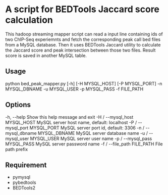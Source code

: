 # A script for BEDTools Jaccard score calculation
This hadoop streaming mapper script can read a input line containing ids of two ChIP-Seq experiemnts and fetch the corresponding peak call bed files from a MySQL database. Then it uses BEDTools Jaccard utility to calculate the Jaccard score and peak intersection between those two files. Result score is saved in another MySQL table.

## Usage
  
  python bed_peak_mapper.py [-h] [-H MYSQL_HOST] [-P MYSQL_PORT] -n MYSQL_DBNAME
                          -u MYSQL_USER -p MYSQL_PASS -f FILE_PATH

## Options

  -h, --help                        Show this help message and exit
  -H / --mysql_host MYSQL_HOST      MySQL server host name, default: localhost
  -P / --mysql_port MYSQL_PORT      MySQL server port id, default: 3306
  -n / --mysql_dbname MYSQL_DBNAME  MySQL server database name
  -u / --mysql_user MYSQL_USER      MySQL server user name
  -p / --mysql_pass MYSQL_PASS      MySQL server password name
  -f / --file_path FILE_PATH        File path prefix

## Requirement
  * pymysql
  * pybedtools
  * BEDTools2  
